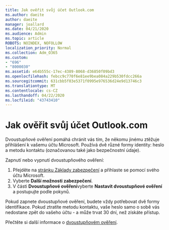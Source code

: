 ```yaml
---
title: Jak ověřit svůj účet Outlook.com
ms.author: daeite
author: daeite
manager: joallard
ms.date: 04/21/2020
ms.audience: Admin
ms.topic: article
ROBOTS: NOINDEX, NOFOLLOW
localization_priority: Normal
ms.collection: Adm_O365
ms.custom:
- "696"
- "8000030"
ms.assetid: e64b555c-17ec-4389-8068-d36850f09bd3
ms.openlocfilehash: febcc9c770f6e81ee9bea084a229b530fdcc266a
ms.sourcegitcommit: 631cbb5f03e5371f0995e976536d24e9d13746c3
ms.translationtype: MT
ms.contentlocale: cs-CZ
ms.lasthandoff: 04/22/2020
ms.locfileid: "43743410"
---
```

# <a name="how-to-verify-your-outlookcom-account"></a>Jak ověřit svůj účet Outlook.com

Dvoustupňové ověření pomáhá chránit vás tím, že někomu jinému ztěžuje přihlášení k vašemu účtu Microsoft. Používá dvě různé formy identity: heslo a metodu kontaktu (označovanou také jako bezpečnostní údaje).
  
Zapnutí nebo vypnutí dvoustupňového ověření:
  
1. Přejděte na [stránku Základy zabezpečení](https://go.microsoft.com/fwlink/?linkid=842325) a přihlaste se pomocí svého účtu Microsoft.
2. Vyberte **Další možnosti zabezpečení**.
3. V části **Dvoustupňové ověření**vyberte **Nastavit dvoustupňové ověření** a postupujte podle pokynů.

Pokud zapnete dvoustupňové ověření, budete vždy potřebovat dvě formy identifikace. Pokud ztratíte metodu kontaktu, vaše heslo samo o sobě vás nedostane zpět do vašeho účtu - a může trvat 30 dní, než získáte přístup.
  
Přečtěte si další informace o [dvoustupňovém ověření](https://go.microsoft.com/fwlink/?linkid=872270).
  